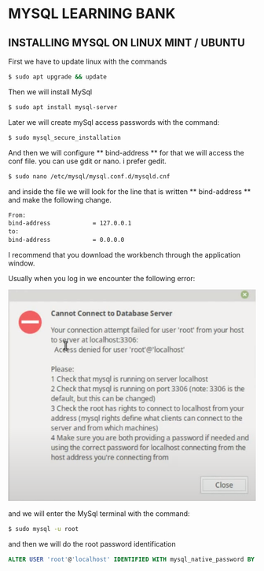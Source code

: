 # MYSQL LEARNING BANK

## INSTALLING MYSQL ON LINUX MINT / UBUNTU

First we have to update linux with the commands

```bash
$ sudo apt upgrade && update
```

Then we will install MySql

```bash
$ sudo apt install mysql-server
```

Later we will create mySql access passwords with the command:

```bash
$ sudo mysql_secure_installation
```

And then we will configure ** bind-address ** for that we will access the conf file. you can use gdit or nano. i prefer gedit.

```bash
$ sudo nano /etc/mysql/mysql.conf.d/mysqld.cnf
```

and inside the file we will look for the line that is written ** bind-address ** and make the following change.

```bash
From:
bind-address            = 127.0.0.1
to:
bind-address            = 0.0.0.0
```

I recommend that you download the workbench through the application window.

Usually when you log in we encounter the following error:

<img src="img/01.png">

and we will enter the MySql terminal with the command:

```bash
$ sudo mysql -u root
```
and then we will do the root password identification

```Sql
ALTER USER 'root'@'localhost' IDENTIFIED WITH mysql_native_password BY 'YouKey';

```
